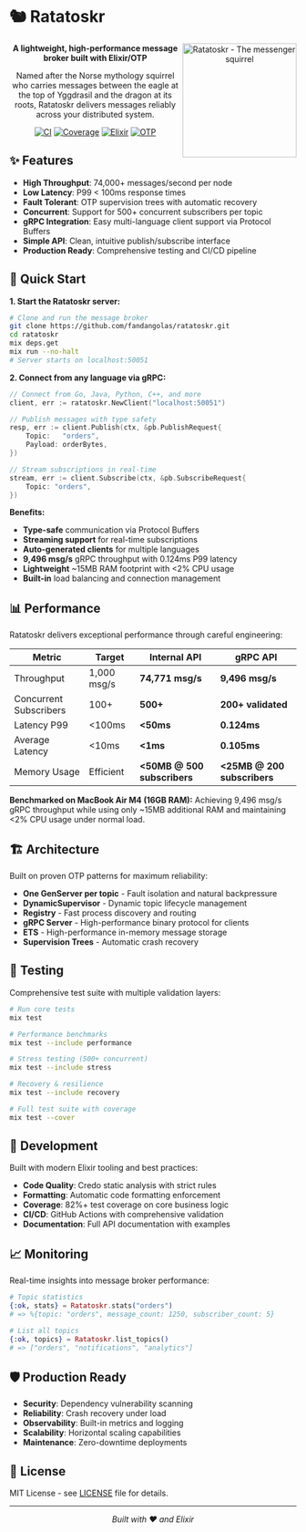 # 🐿️ Ratatoskr

<div align="center">
  <img src="./ratatoskr.webp" width="200" align="right" alt="Ratatoskr - The messenger squirrel" />
  
  **A lightweight, high-performance message broker built with Elixir/OTP**
  
  Named after the Norse mythology squirrel who carries messages between the eagle at the top of Yggdrasil and the dragon at its roots, Ratatoskr delivers messages reliably across your distributed system.

  [![CI](https://github.com/fandangolas/ratatoskr/actions/workflows/ci.yml/badge.svg)](https://github.com/fandangolas/ratatoskr/actions/workflows/ci.yml)
  [![Coverage](https://img.shields.io/badge/coverage-82%25-brightgreen)](https://github.com/fandangolas/ratatoskr)
  [![Elixir](https://img.shields.io/badge/elixir-1.17.3-purple)](https://elixir-lang.org/)
  [![OTP](https://img.shields.io/badge/otp-27.3.4.2-red)](https://www.erlang.org/)
</div>

## ✨ Features

- **High Throughput**: 74,000+ messages/second per node
- **Low Latency**: P99 < 100ms response times
- **Fault Tolerant**: OTP supervision trees with automatic recovery
- **Concurrent**: Support for 500+ concurrent subscribers per topic
- **gRPC Integration**: Easy multi-language client support via Protocol Buffers
- **Simple API**: Clean, intuitive publish/subscribe interface
- **Production Ready**: Comprehensive testing and CI/CD pipeline

## 🚀 Quick Start

**1. Start the Ratatoskr server:**
```bash
# Clone and run the message broker
git clone https://github.com/fandangolas/ratatoskr.git
cd ratatoskr
mix deps.get
mix run --no-halt
# Server starts on localhost:50051
```

**2. Connect from any language via gRPC:**

```go
// Connect from Go, Java, Python, C++, and more
client, err := ratatoskr.NewClient("localhost:50051")

// Publish messages with type safety
resp, err := client.Publish(ctx, &pb.PublishRequest{
    Topic:   "orders",
    Payload: orderBytes,
})

// Stream subscriptions in real-time
stream, err := client.Subscribe(ctx, &pb.SubscribeRequest{
    Topic: "orders",
})
```

**Benefits:**
- **Type-safe** communication via Protocol Buffers
- **Streaming support** for real-time subscriptions
- **Auto-generated clients** for multiple languages
- **9,496 msg/s** gRPC throughput with 0.124ms P99 latency
- **Lightweight** ~15MB RAM footprint with <2% CPU usage
- **Built-in** load balancing and connection management

## 📊 Performance

Ratatoskr delivers exceptional performance through careful engineering:

| Metric | Target | Internal API | gRPC API |
|--------|--------|-------------|----------|
| Throughput | 1,000 msg/s | **74,771 msg/s** | **9,496 msg/s** |
| Concurrent Subscribers | 100+ | **500+** | **200+ validated** |
| Latency P99 | <100ms | **<50ms** | **0.124ms** |
| Average Latency | <10ms | **<1ms** | **0.105ms** |
| Memory Usage | Efficient | **<50MB @ 500 subscribers** | **<25MB @ 200 subscribers** |

**Benchmarked on MacBook Air M4 (16GB RAM):** Achieving 9,496 msg/s gRPC throughput while using only ~15MB additional RAM and maintaining <2% CPU usage under normal load.

## 🏗️ Architecture

Built on proven OTP patterns for maximum reliability:

- **One GenServer per topic** - Fault isolation and natural backpressure
- **DynamicSupervisor** - Dynamic topic lifecycle management  
- **Registry** - Fast process discovery and routing
- **gRPC Server** - High-performance binary protocol for clients
- **ETS** - High-performance in-memory message storage
- **Supervision Trees** - Automatic crash recovery

## 🧪 Testing

Comprehensive test suite with multiple validation layers:

```bash
# Run core tests
mix test

# Performance benchmarks
mix test --include performance

# Stress testing (500+ concurrent)
mix test --include stress

# Recovery & resilience
mix test --include recovery

# Full test suite with coverage
mix test --cover
```

## 🔧 Development

Built with modern Elixir tooling and best practices:

- **Code Quality**: Credo static analysis with strict rules
- **Formatting**: Automatic code formatting enforcement
- **Coverage**: 82%+ test coverage on core business logic
- **CI/CD**: GitHub Actions with comprehensive validation
- **Documentation**: Full API documentation with examples

## 📈 Monitoring

Real-time insights into message broker performance:

```elixir
# Topic statistics
{:ok, stats} = Ratatoskr.stats("orders")
# => %{topic: "orders", message_count: 1250, subscriber_count: 5}

# List all topics
{:ok, topics} = Ratatoskr.list_topics()
# => ["orders", "notifications", "analytics"]
```

## 🛡️ Production Ready

- **Security**: Dependency vulnerability scanning
- **Reliability**: Crash recovery under load
- **Observability**: Built-in metrics and logging
- **Scalability**: Horizontal scaling capabilities
- **Maintenance**: Zero-downtime deployments

## 📝 License

MIT License - see [LICENSE](LICENSE) file for details.

---

<div align="center">
  <i>Built with ❤️ and Elixir</i>
</div>

